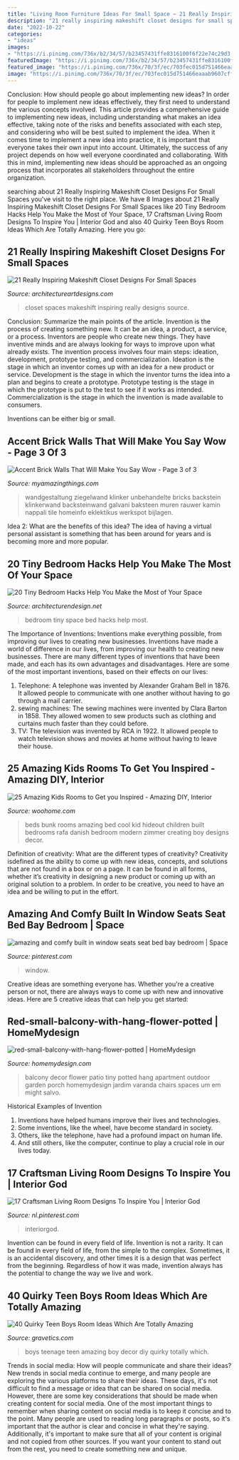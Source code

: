 ```yaml
---
title: "Living Room Furniture Ideas For Small Space ~ 21 Really Inspiring Makeshift Closet Designs For Small Spaces"
description: "21 really inspiring makeshift closet designs for small spaces"
date: "2022-10-22"
categories:
- "ideas"
images:
- "https://i.pinimg.com/736x/b2/34/57/b23457431ffe8316100f6f22e74c29d3.jpg"
featuredImage: "https://i.pinimg.com/736x/b2/34/57/b23457431ffe8316100f6f22e74c29d3.jpg"
featured_image: "https://i.pinimg.com/736x/70/3f/ec/703fec015d751466eaaab9607cffaba3.jpg"
image: "https://i.pinimg.com/736x/70/3f/ec/703fec015d751466eaaab9607cffaba3.jpg"
---
```



Conclusion: How should people go about implementing new ideas?
In order for people to implement new ideas effectively, they first need to understand the various concepts involved. This article provides a comprehensive guide to implementing new ideas, including understanding what makes an idea effective, taking note of the risks and benefits associated with each step, and considering who will be best suited to implement the idea.
When it comes time to implement a new idea into practice, it is important that everyone takes their own input into account. Ultimately, the success of any project depends on how well everyone coordinated and collaborating. With this in mind, implementing new ideas should be approached as an ongoing process that incorporates all stakeholders throughout the entire organization.

	

		
searching about 21 Really Inspiring Makeshift Closet Designs For Small Spaces you've visit to the right place. We have 8 Images about 21 Really Inspiring Makeshift Closet Designs For Small Spaces like 20 Tiny Bedroom Hacks Help You Make the Most of Your Space, 17 Craftsman Living Room Designs To Inspire You | Interior God and also 40 Quirky Teen Boys Room Ideas Which Are Totally Amazing. Here you go:
		
    
## 21 Really Inspiring Makeshift Closet Designs For Small Spaces

<img loading=lazy src="https://www.architectureartdesigns.com/wp-content/uploads/2016/05/17-29.jpg" onerror="this.onerror=null;this.src='https://tse3.mm.bing.net/th?id=OIP.xNJsrZX96_ZjcoIOhZfkowHaLH&amp;pid=15.1';" alt="21 Really Inspiring Makeshift Closet Designs For Small Spaces">

_Source: architectureartdesigns.com_

>closet spaces makeshift inspiring really designs source. 

	

Conclusion: Summarize the main points of the article.
Invention is the process of creating something new. It can be an idea, a product, a service, or a process. Inventors are people who create new things. They have inventive minds and are always looking for ways to improve upon what already exists.
The invention process involves four main steps: ideation, development, prototype testing, and commercialization. Ideation is the stage in which an inventor comes up with an idea for a new product or service. Development is the stage in which the inventor turns the idea into a plan and begins to create a prototype. Prototype testing is the stage in which the prototype is put to the test to see if it works as intended. Commercialization is the stage in which the invention is made available to consumers.

Inventions can be either big or small.

    
## Accent Brick Walls That Will Make You Say Wow - Page 3 Of 3

<img loading=lazy src="https://myamazingthings.com/wp-content/uploads/2017/01/Susan-Galvani_Brooklyn-Living-Room_Brick.jpg.rend_.hgtvcom.1280.720-1024x576.jpeg" onerror="this.onerror=null;this.src='https://tse2.mm.bing.net/th?id=OIP.PI1oWNxOaOYSf8_Obz-tLQHaEK&amp;pid=15.1';" alt="Accent Brick Walls That Will Make You Say Wow - Page 3 of 3">

_Source: myamazingthings.com_

>wandgestaltung ziegelwand klinker unbehandelte bricks backstein klinkerwand backsteinwand galvani baksteen muren rauwer kamin nappali tile homeinfo eklektikus werkspot bijlagen. 

	

Idea 2: What are the benefits of this idea?
The idea of having a virtual personal assistant is something that has been around for years and is becoming more and more popular.

    
## 20 Tiny Bedroom Hacks Help You Make The Most Of Your Space

<img loading=lazy src="https://cdn.architecturendesign.net/wp-content/uploads/2014/09/brilliant-ideas-for-tiny-bedroom-3.jpg" onerror="this.onerror=null;this.src='https://tse2.mm.bing.net/th?id=OIP.NwGbqJJzj9FTGxzvawxOUgHaKu&amp;pid=15.1';" alt="20 Tiny Bedroom Hacks Help You Make the Most of Your Space">

_Source: architecturendesign.net_

>bedroom tiny space bed hacks help most. 

	

The Importance of Inventions: Inventions make everything possible, from improving our lives to creating new businesses.
Inventions have made a world of difference in our lives, from improving our health to creating new businesses. There are many different types of inventions that have been made, and each has its own advantages and disadvantages. Here are some of the most important inventions, based on their effects on our lives:
1. Telephone: A telephone was invented by Alexander Graham Bell in 1876. It allowed people to communicate with one another without having to go through a mail carrier. 
2. sewing machines: The sewing machines were invented by Clara Barton in 1858. They allowed women to sew products such as clothing and curtains much faster than they could before. 
3. TV: The television was invented by RCA in 1922. It allowed people to watch television shows and movies at home without having to leave their house. 

    
## 25 Amazing Kids Rooms To Get You Inspired - Amazing DIY, Interior

<img loading=lazy src="https://www.woohome.com/wp-content/uploads/2014/04/kids-room-ideas-4.jpg" onerror="this.onerror=null;this.src='https://tse4.mm.bing.net/th?id=OIP.iAmxh5ZPA-U66sqGFZVwAgHaLB&amp;pid=15.1';" alt="25 Amazing Kids Rooms to Get you Inspired - Amazing DIY, Interior">

_Source: woohome.com_

>beds bunk rooms amazing bed cool kid hideout children built bedrooms rafa danish bedroom modern zimmer creating boy designs decor. 

	

Definition of creativity: What are the different types of creativity?
Creativity isdefined as the ability to come up with new ideas, concepts, and solutions that are not found in a box or on a page. It can be found in all forms, whether it’s creativity in designing a new product or coming up with an original solution to a problem. In order to be creative, you need to have an idea and be willing to put in the effort.

    
## Amazing And Comfy Built In Window Seats Seat Bed Bay Bedroom | Space

<img loading=lazy src="https://i.pinimg.com/736x/b2/34/57/b23457431ffe8316100f6f22e74c29d3.jpg" onerror="this.onerror=null;this.src='https://tse2.mm.bing.net/th?id=OIP.6cWEz-gn22D1MrPLgAXcwQHaLH&amp;pid=15.1';" alt="amazing and comfy built in window seats seat bed bay bedroom | Space">

_Source: pinterest.com_

>window. 

	

Creative ideas are something everyone has. Whether you're a creative person or not, there are always ways to come up with new and innovative ideas. Here are 5 creative ideas that can help you get started: 

    
## Red-small-balcony-with-hang-flower-potted | HomeMydesign

<img loading=lazy src="https://homemydesign.com/wp-content/uploads/2018/03/red-small-balcony-with-hang-flower-potted.jpg" onerror="this.onerror=null;this.src='https://tse3.mm.bing.net/th?id=OIP.0cO69sY33aJPvhY2om-fewHaJ6&amp;pid=15.1';" alt="red-small-balcony-with-hang-flower-potted | HomeMydesign">

_Source: homemydesign.com_

>balcony decor flower patio tiny potted hang apartment outdoor garden porch homemydesign jardim varanda chairs spaces um em might salvo. 

	

Historical Examples of Invention
1. Inventions have helped humans improve their lives and technologies. 
2. Some inventions, like the wheel, have become standard in society. 
3. Others, like the telephone, have had a profound impact on human life. 
4. And still others, like the computer, continue to play a crucial role in our lives today.

    
## 17 Craftsman Living Room Designs To Inspire You | Interior God

<img loading=lazy src="https://i.pinimg.com/736x/70/3f/ec/703fec015d751466eaaab9607cffaba3.jpg" onerror="this.onerror=null;this.src='https://tse2.mm.bing.net/th?id=OIP.Tz5g3GpN1iYjdZ7aAsFa3wHaKy&amp;pid=15.1';" alt="17 Craftsman Living Room Designs To Inspire You | Interior God">

_Source: nl.pinterest.com_

>interiorgod. 

	

Invention can be found in every field of life.
Invention is not a rarity. It can be found in every field of life, from the simple to the complex. Sometimes, it is an accidental discovery, and other times it is a design that was perfect from the beginning. Regardless of how it was made, invention always has the potential to change the way we live and work.

    
## 40 Quirky Teen Boys Room Ideas Which Are Totally Amazing

<img loading=lazy src="http://www.gravetics.com/wp-content/uploads/2017/06/DIY-Teenage-Boy-Room-Decor.jpg" onerror="this.onerror=null;this.src='https://tse1.mm.bing.net/th?id=OIP.FNc_L6PGQuZVq1Vj7myhoAHaKW&amp;pid=15.1';" alt="40 Quirky Teen Boys Room Ideas Which Are Totally Amazing">

_Source: gravetics.com_

>boys teenage teen amazing boy decor diy quirky totally which. 

	

Trends in social media: How will people communicate and share their ideas?
New trends in social media continue to emerge, and many people are exploring the various platforms to share their ideas. These days, it's not difficult to find a message or idea that can be shared on social media. However, there are some key considerations that should be made when creating content for social media. 
One of the most important things to remember when sharing content on social media is to keep it concise and to the point. Many people are used to reading long paragraphs or posts, so it's important that the author is clear and concise in what they're saying. Additionally, it's important to make sure that all of your content is original and not copied from other sources. If you want your content to stand out from the rest, you need to create something new and unique.

